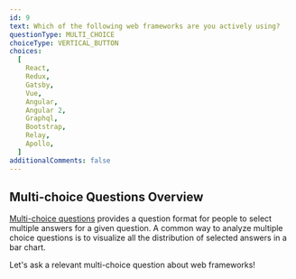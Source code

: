 ```yaml
---
id: 9
text: Which of the following web frameworks are you actively using?
questionType: MULTI_CHOICE
choiceType: VERTICAL_BUTTON
choices:
  [
    React,
    Redux,
    Gatsby,
    Vue,
    Angular,
    Angular 2,
    Graphql,
    Bootstrap,
    Relay,
    Apollo,
  ]
additionalComments: false
---
```


## Multi-choice Questions Overview

[Multi-choice questions](https://en.wikipedia.org/wiki/Multiple_choice) provides a question format for people to select multiple answers for a given question. A common way to analyze multiple choice questions is to visualize all the distribution of selected answers in a bar chart.

Let's ask a relevant multi-choice question about web frameworks!
